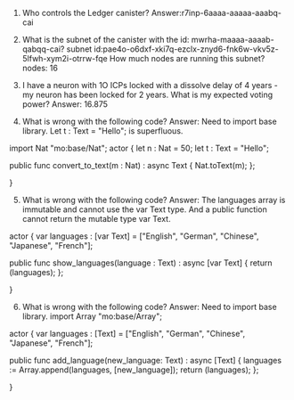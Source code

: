1. Who controls the Ledger canister?
Answer:r7inp-6aaaa-aaaaa-aaabq-cai

2. What is the subnet of the canister with the id: mwrha-maaaa-aaaab-qabqq-cai? 
subnet id:pae4o-o6dxf-xki7q-ezclx-znyd6-fnk6w-vkv5z-5lfwh-xym2i-otrrw-fqe
How much nodes are running this subnet?
nodes: 16 

3. I have a neuron with 1O ICPs locked with a dissolve delay of 4 years - my neuron has been locked for 2 years. What is my expected voting power?
Answer: 16.875

4. What is wrong with the following code?
Answer: Need to import base library. Let t : Text =  "Hello"; is superfluous.

import Nat "mo:base/Nat";
actor {
  let n : Nat = 50;
  let t : Text = "Hello";

  public func convert_to_text(m : Nat) : async Text {
    Nat.toText(m);
  };
 
}

5. What is wrong with the following code?
Answer: The languages array is immutable and cannot use the var Text type. And a public function cannot return the mutable type var Text. 

actor {
  var languages : [var Text] = ["English", "German", "Chinese", "Japanese", "French"];

  public func show_languages(language : Text) : async [var Text] {
    return (languages);
  };
 
}

6. What is wrong with the following code?
Answer: Need to import base library.
import Array "mo:base/Array";

actor {
  var languages : [Text] = ["English", "German", "Chinese", "Japanese", "French"];

  public func add_language(new_language: Text) : async [Text] {
    languages := Array.append<Text>(languages, [new_language]);
    return (languages);
  };
 
}